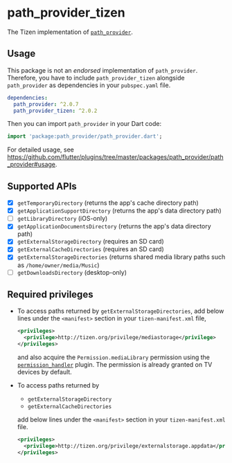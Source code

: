# path_provider_tizen

The Tizen implementation of [`path_provider`](https://github.com/flutter/plugins/tree/master/packages/path_provider).

## Usage

This package is not an _endorsed_ implementation of `path_provider`. Therefore, you have to include `path_provider_tizen` alongside `path_provider` as dependencies in your `pubspec.yaml` file.

```yaml
dependencies:
  path_provider: ^2.0.7
  path_provider_tizen: ^2.0.2
```

Then you can import `path_provider` in your Dart code:

```dart
import 'package:path_provider/path_provider.dart';
```

For detailed usage, see https://github.com/flutter/plugins/tree/master/packages/path_provider/path_provider#usage.

## Supported APIs

- [x] `getTemporaryDirectory` (returns the app's cache directory path)
- [x] `getApplicationSupportDirectory` (returns the app's data directory path)
- [ ] `getLibraryDirectory` (iOS-only)
- [x] `getApplicationDocumentsDirectory` (returns the app's data directory path)
- [x] `getExternalStorageDirectory` (requires an SD card)
- [x] `getExternalCacheDirectories` (requires an SD card)
- [x] `getExternalStorageDirectories` (returns shared media library paths such as `/home/owner/media/Music`)
- [ ] `getDownloadsDirectory` (desktop-only)

## Required privileges

- To access paths returned by `getExternalStorageDirectories`, add below lines under the `<manifest>` section in your `tizen-manifest.xml` file,

  ```xml
  <privileges>
    <privilege>http://tizen.org/privilege/mediastorage</privilege>
  </privileges>
  ```

  and also acquire the `Permission.mediaLibrary` permission using the [`permission_handler`](https://pub.dev/packages/permission_handler_tizen) plugin. The permission is already granted on TV devices by default.

- To access paths returned by

  - `getExternalStorageDirectory`
  - `getExternalCacheDirectories`

  add below lines under the `<manifest>` section in your `tizen-manifest.xml` file.

  ```xml
  <privileges>
    <privilege>http://tizen.org/privilege/externalstorage.appdata</privilege>
  </privileges>
  ```
